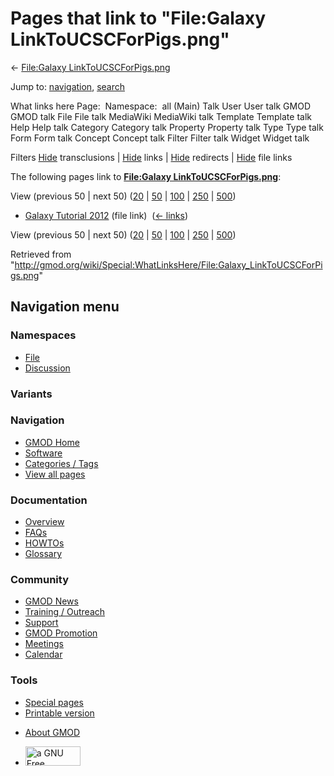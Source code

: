 <div id="mw-page-base" class="noprint">

</div>

<div id="mw-head-base" class="noprint">

</div>

<div id="content" class="mw-body" role="main">

<span id="top"></span>

<div id="mw-js-message" style="display:none;">

</div>



# <span dir="auto">Pages that link to "File:Galaxy LinkToUCSCForPigs.png"</span>

<div id="bodyContent">

<div id="contentSub">

← [File:Galaxy
LinkToUCSCForPigs.png](/wiki/File:Galaxy_LinkToUCSCForPigs.png "File:Galaxy LinkToUCSCForPigs.png")

</div>

<div id="jump-to-nav" class="mw-jump">

Jump to: [navigation](#mw-navigation), [search](#p-search)

</div>

<div id="mw-content-text">

What links here Page:  Namespace:  all (Main) Talk User User talk GMOD
GMOD talk File File talk MediaWiki MediaWiki talk Template Template talk
Help Help talk Category Category talk Property Property talk Type Type
talk Form Form talk Concept Concept talk Filter Filter talk Widget
Widget talk

Filters
[Hide](/mediawiki/index.php?title=Special:WhatLinksHere/File:Galaxy_LinkToUCSCForPigs.png&hidetrans=1 "Special:WhatLinksHere/File:Galaxy LinkToUCSCForPigs.png")
transclusions \|
[Hide](/mediawiki/index.php?title=Special:WhatLinksHere/File:Galaxy_LinkToUCSCForPigs.png&hidelinks=1 "Special:WhatLinksHere/File:Galaxy LinkToUCSCForPigs.png")
links \|
[Hide](/mediawiki/index.php?title=Special:WhatLinksHere/File:Galaxy_LinkToUCSCForPigs.png&hideredirs=1 "Special:WhatLinksHere/File:Galaxy LinkToUCSCForPigs.png")
redirects \|
[Hide](/mediawiki/index.php?title=Special:WhatLinksHere/File:Galaxy_LinkToUCSCForPigs.png&hideimages=1 "Special:WhatLinksHere/File:Galaxy LinkToUCSCForPigs.png")
file links

The following pages link to **[File:Galaxy
LinkToUCSCForPigs.png](/wiki/File:Galaxy_LinkToUCSCForPigs.png "File:Galaxy LinkToUCSCForPigs.png")**:

View (previous 50 \| next 50)
([20](/mediawiki/index.php?title=Special:WhatLinksHere/File:Galaxy_LinkToUCSCForPigs.png&limit=20 "Special:WhatLinksHere/File:Galaxy LinkToUCSCForPigs.png")
\|
[50](/mediawiki/index.php?title=Special:WhatLinksHere/File:Galaxy_LinkToUCSCForPigs.png&limit=50 "Special:WhatLinksHere/File:Galaxy LinkToUCSCForPigs.png")
\|
[100](/mediawiki/index.php?title=Special:WhatLinksHere/File:Galaxy_LinkToUCSCForPigs.png&limit=100 "Special:WhatLinksHere/File:Galaxy LinkToUCSCForPigs.png")
\|
[250](/mediawiki/index.php?title=Special:WhatLinksHere/File:Galaxy_LinkToUCSCForPigs.png&limit=250 "Special:WhatLinksHere/File:Galaxy LinkToUCSCForPigs.png")
\|
[500](/mediawiki/index.php?title=Special:WhatLinksHere/File:Galaxy_LinkToUCSCForPigs.png&limit=500 "Special:WhatLinksHere/File:Galaxy LinkToUCSCForPigs.png"))

- [Galaxy Tutorial
  2012](/wiki/Galaxy_Tutorial_2012 "Galaxy Tutorial 2012") (file link) ‎
  <span class="mw-whatlinkshere-tools">([←
  links](/mediawiki/index.php?title=Special:WhatLinksHere&target=Galaxy+Tutorial+2012 "Special:WhatLinksHere"))</span>

View (previous 50 \| next 50)
([20](/mediawiki/index.php?title=Special:WhatLinksHere/File:Galaxy_LinkToUCSCForPigs.png&limit=20 "Special:WhatLinksHere/File:Galaxy LinkToUCSCForPigs.png")
\|
[50](/mediawiki/index.php?title=Special:WhatLinksHere/File:Galaxy_LinkToUCSCForPigs.png&limit=50 "Special:WhatLinksHere/File:Galaxy LinkToUCSCForPigs.png")
\|
[100](/mediawiki/index.php?title=Special:WhatLinksHere/File:Galaxy_LinkToUCSCForPigs.png&limit=100 "Special:WhatLinksHere/File:Galaxy LinkToUCSCForPigs.png")
\|
[250](/mediawiki/index.php?title=Special:WhatLinksHere/File:Galaxy_LinkToUCSCForPigs.png&limit=250 "Special:WhatLinksHere/File:Galaxy LinkToUCSCForPigs.png")
\|
[500](/mediawiki/index.php?title=Special:WhatLinksHere/File:Galaxy_LinkToUCSCForPigs.png&limit=500 "Special:WhatLinksHere/File:Galaxy LinkToUCSCForPigs.png"))

</div>

<div class="printfooter">

Retrieved from
"<http://gmod.org/wiki/Special:WhatLinksHere/File:Galaxy_LinkToUCSCForPigs.png>"

</div>

<div id="catlinks" class="catlinks catlinks-allhidden">

</div>

<div class="visualClear">

</div>

</div>

</div>

<div id="mw-navigation">

## Navigation menu

<div id="mw-head">



<div id="left-navigation">

<div id="p-namespaces" class="vectorTabs" role="navigation"
aria-labelledby="p-namespaces-label">

### Namespaces

- <span id="ca-nstab-image"><a href="/wiki/File:Galaxy_LinkToUCSCForPigs.png" accesskey="c"
  title="View the file page [c]">File</a></span>
- <span id="ca-talk"><a
  href="/mediawiki/index.php?title=File_talk:Galaxy_LinkToUCSCForPigs.png&amp;action=edit&amp;redlink=1"
  accesskey="t"
  title="Discussion about the content page [t]">Discussion</a></span>

</div>

<div id="p-variants" class="vectorMenu emptyPortlet" role="navigation"
aria-labelledby="p-variants-label">

### 

### Variants[](#)

<div class="menu">

</div>

</div>

</div>

<div id="right-navigation">





</div>



</div>

</div>

</div>

<div id="mw-panel">

<div id="p-logo" role="banner">

<a href="/wiki/Main_Page"
style="background-image: url(http://gmod.org/images/GMOD-cogs.png);"
title="Visit the main page"></a>

</div>

<div id="p-Navigation" class="portal" role="navigation"
aria-labelledby="p-Navigation-label">

### Navigation

<div class="body">

- <span id="n-GMOD-Home">[GMOD Home](/wiki/Main_Page)</span>
- <span id="n-Software">[Software](/wiki/GMOD_Components)</span>
- <span id="n-Categories-.2F-Tags">[Categories /
  Tags](/wiki/Categories)</span>
- <span id="n-View-all-pages">[View all
  pages](/wiki/Special:AllPages)</span>

</div>

</div>

<div id="p-Documentation" class="portal" role="navigation"
aria-labelledby="p-Documentation-label">

### Documentation

<div class="body">

- <span id="n-Overview">[Overview](/wiki/Overview)</span>
- <span id="n-FAQs">[FAQs](/wiki/Category:FAQ)</span>
- <span id="n-HOWTOs">[HOWTOs](/wiki/Category:HOWTO)</span>
- <span id="n-Glossary">[Glossary](/wiki/Glossary)</span>

</div>

</div>

<div id="p-Community" class="portal" role="navigation"
aria-labelledby="p-Community-label">

### Community

<div class="body">

- <span id="n-GMOD-News">[GMOD News](/wiki/GMOD_News)</span>
- <span id="n-Training-.2F-Outreach">[Training /
  Outreach](/wiki/Training_and_Outreach)</span>
- <span id="n-Support">[Support](/wiki/Support)</span>
- <span id="n-GMOD-Promotion">[GMOD
  Promotion](/wiki/GMOD_Promotion)</span>
- <span id="n-Meetings">[Meetings](/wiki/Meetings)</span>
- <span id="n-Calendar">[Calendar](/wiki/Calendar)</span>

</div>

</div>

<div id="p-tb" class="portal" role="navigation"
aria-labelledby="p-tb-label">

### Tools

<div class="body">

- <span id="t-specialpages"><a href="/wiki/Special:SpecialPages" accesskey="q"
  title="A list of all special pages [q]">Special pages</a></span>
- <span id="t-print"><a
  href="/mediawiki/index.php?title=Special:WhatLinksHere/File:Galaxy_LinkToUCSCForPigs.png&amp;printable=yes"
  rel="alternate" accesskey="p"
  title="Printable version of this page [p]">Printable version</a></span>

</div>

</div>

</div>

</div>

<div id="footer" role="contentinfo">

- <span id="footer-places-about">[About
  GMOD](/wiki/GMOD:About "GMOD:About")</span>

<!-- -->

- <span id="footer-copyrightico">[<img src="http://www.gnu.org/graphics/gfdl-logo-small.png" width="88"
  height="31" alt="a GNU Free Documentation License" />](http://www.gnu.org/licenses/fdl-1.3.html)</span>




</div>
